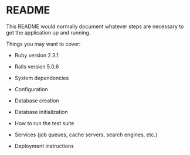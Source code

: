 # README

This README would normally document whatever steps are necessary to get the
application up and running.

Things you may want to cover:

* Ruby version 2.3.1
* Rails version 5.0.6

* System dependencies

* Configuration

* Database creation

* Database initialization

* How to run the test suite

* Services (job queues, cache servers, search engines, etc.)

* Deployment instructions
